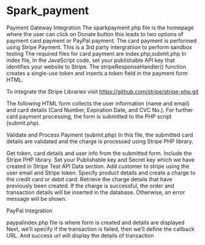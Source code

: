 # Spark_payment
Payment Gateway Integration
The sparkpayment php file is the homepage where the user can click on Donate button
this leads to two options of payment card payment or PayPal payment.
The card payment is performed using Stripe Payment.
This is a 3rd party intergratiion to perform sandbox testing
The required files for card payment are index.php,submit.php
In index file,
In the JavaScript code, set your publishable API key that identifies your website to Stripe. The stripeResponseHandler() function creates a single-use token and inserts a token field in the payment form HTML.

To integrate the Stripe Libraries visit https://github.com/stripe/stripe-php.git

The following HTML form collects the user information (name and email) and card details (Card Number, Expiration Date, and CVC No.). For further card payment processing, the form is submitted to the PHP script (submit.php).

Validate and Process Payment (submit.php)
In this file, the submitted card details are validated and the charge is processed using Stripe PHP library.

Get token, card details and user info from the submitted form.
Include the Stripe PHP library.
Set your Publishable key and Secret key which we have created in Stripe Test API Data section.
Add customer to stripe using the user email and Stripe token.
Specify product details and create a charge to the credit card or debit card.
Retrieve the charge details that have previously been created.
If the charge is successful, the order and transaction details will be inserted in the database. Otherwise, an error message will be shown.

PayPal Integration

paypalindex.php file is where form is created and  details are displayed
Next, we’ll specify if the transaction is failed, then we’ll define the callback URL.
And success url will display the details of transaction

<input type='hidden' name='cancel_return' value='http://{Server name / Domain Name}/paypal_integration_php/paypal_cancel.php'> 

<input type='hidden' name='return' value='http://{server name/ Donmain Name}/paypal_integration_php/paypal_success.php'> 

